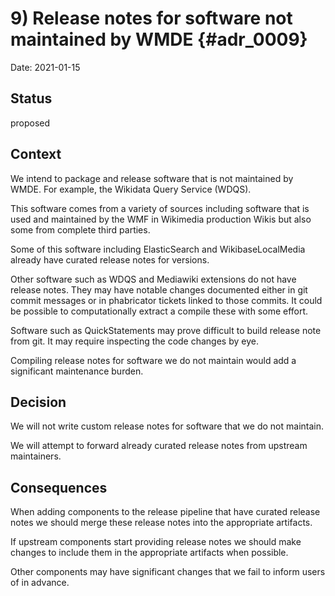 # 9) Release notes for software not maintained by WMDE {#adr_0009}

Date: 2021-01-15

## Status

proposed

## Context

We intend to package and release software that is not maintained by WMDE. For example, the Wikidata Query Service (WDQS).

This software comes from a variety of sources including software that is used and maintained by the WMF in Wikimedia
production Wikis but also some from complete third parties.

Some of this software including ElasticSearch and WikibaseLocalMedia already have curated release notes for versions.

Other software such as WDQS and Mediawiki extensions do not have release notes. They may have notable changes documented either
in git commit messages or in phabricator tickets linked to those commits. It could be possible to computationally extract a compile these
with some effort.

Software such as QuickStatements may prove difficult to build release note from git. It may require inspecting the code changes by eye.

Compiling release notes for software we do not maintain would add a significant maintenance burden.

## Decision

We will not write custom release notes for software that we do not maintain.

We will attempt to forward already curated release notes from upstream maintainers.

## Consequences
When adding components to the release pipeline that have curated release notes we should merge these release notes into the appropriate artifacts.

If upstream components start providing release notes we should make changes to include them in the appropriate artifacts when possible.

Other components may have significant changes that we fail to inform users of in advance.
